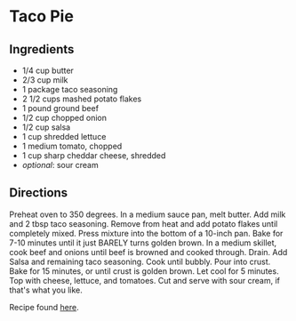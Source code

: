 Taco Pie
========

Ingredients
-----------

*   1/4 cup butter
*   2/3 cup milk
*   1 package taco seasoning
*   2 1/2 cups mashed potato flakes
*   1 pound ground beef
*   1/2 cup chopped onion
*   1/2 cup salsa
*   1 cup shredded lettuce
*   1 medium tomato, chopped
*   1 cup sharp cheddar cheese, shredded
*   _optional_: sour cream

Directions
----------

Preheat oven to 350 degrees. In a medium sauce pan, melt butter. Add milk and 2
tbsp taco seasoning. Remove from heat and add potato flakes until completely
mixed. Press mixture into the bottom of a 10-inch pan. Bake for 7-10 minutes
until it just BARELY turns golden brown. In a medium skillet, cook beef and
onions until beef is browned and cooked through. Drain. Add Salsa and remaining
taco seasoning. Cook until bubbly. Pour into crust. Bake for 15 minutes, or
until crust is golden brown. Let cool for 5 minutes. Top with cheese, lettuce,
and tomatoes. Cut and serve with sour cream, if that's what you like.

Recipe found [here](http://www.justapinch.com/recipes/real-taco-pie-2.html).
